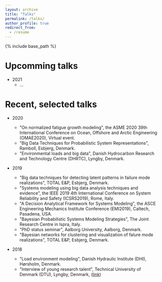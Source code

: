 ```yaml
---
layout: archive
title: "Talks"
permalink: /talks/
author_profile: true
redirect_from:
  - /resume
---
```


{% include base_path %}

Upcomming talks
====
* 2021
	* ...

Recent, selected talks
====
* 2020
	* "On normalized fatigue growth modeling", the ASME 2020 39th International Conference on Ocean, Offshore and Arctic Engineering (OMAE2020), Virtual event.
	* "Big Data Techniques for Probabilistic System Representations", Ramboll, Esbjerg, Denmark.
	* "Environmental loads and big data", Danish Hydrocarbon Research and Technology Centre (DHRTC), Lyngby, Denmark.

* 2019
	* "Big data techniques for detecting latent patterns in failure mode realizations", TOTAL E&P, Esbjerg, Denmark.
	* "Systems modeling using big data analysis techniques and evidence", the IEEE 2019 4th International Conference on System Reliability and Safety (ICSRS2019), Rome, Italy.
	* "A Decision Analytical Framework for Systems Modeling", the ASCE Engineering Mechanics Institute Conference (EMI2019), Caltech, Pasadena, USA.
	* "Bayesian Probabilistic Systems Modeling Strategies", The Joint Research Centre in Ispra, Italy.
	* "PhD status seminar", Aalborg University, Aalborg, Denmark.
	* "Bayesian networks for clustering and visualization of falure mode realizations", TOTAL E&P, Esbjerg, Denmark.
* 2018
	* "Load environment modeling", Danish Hydraulic Institute (DHI), Hørsholm, Denmark. 
	* "Interview of young research talent", Technical University of Denmark (DTU), Lyngby, Denmark, ([link](https://www.oilgas.dtu.dk/english/research/work-programmes-and-research/ctr-3/sebastian-toelboell-glavind))
